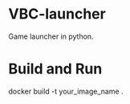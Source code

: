 # VBC-launcher
Game launcher in python.

# Build and Run

docker build -t your_image_name .

```docker run -u=$(id -u $USER):$(id -g $USER) -e DISPLAY=$DISPLAY -v /tmp/.X11-unix:/tmp/.X11-unix:rw -v /home/bogdan/git/VBC-launcher:/app --rm your_image_name

